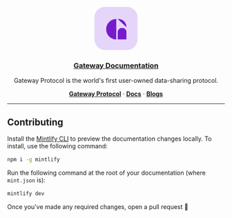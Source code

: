 <p align="center">
  <a href="https://docs.gateway.tech/">
    <img alt="Gateway Protocol" src="favicon.png"  width="100" height="100"/>
    <h3 align="center">Gateway Documentation</h3>
  </a>
</p>

<p align="center">
    Gateway Protocol is the world's first user-owned data-sharing protocol.
</p>

<p align="center">
  <a href="https://gateway.tech/"><strong>Gateway Protocol</strong></a> ·
  <a href="https://docs.gateway.tech/"><strong>Docs</strong></a> ·
  <a href="https://gateway.tech/blog"><strong>Blogs</strong></a>
</p>

---

## Contributing

Install the [Mintlify CLI](https://www.npmjs.com/package/mintlify) to preview the documentation changes locally. To install, use the following command:

```sh
npm i -g mintlify
```

Run the following command at the root of your documentation (where `mint.json` is):

```sh
mintlify dev
```

Once you've made any required changes, open a pull request 🚀
